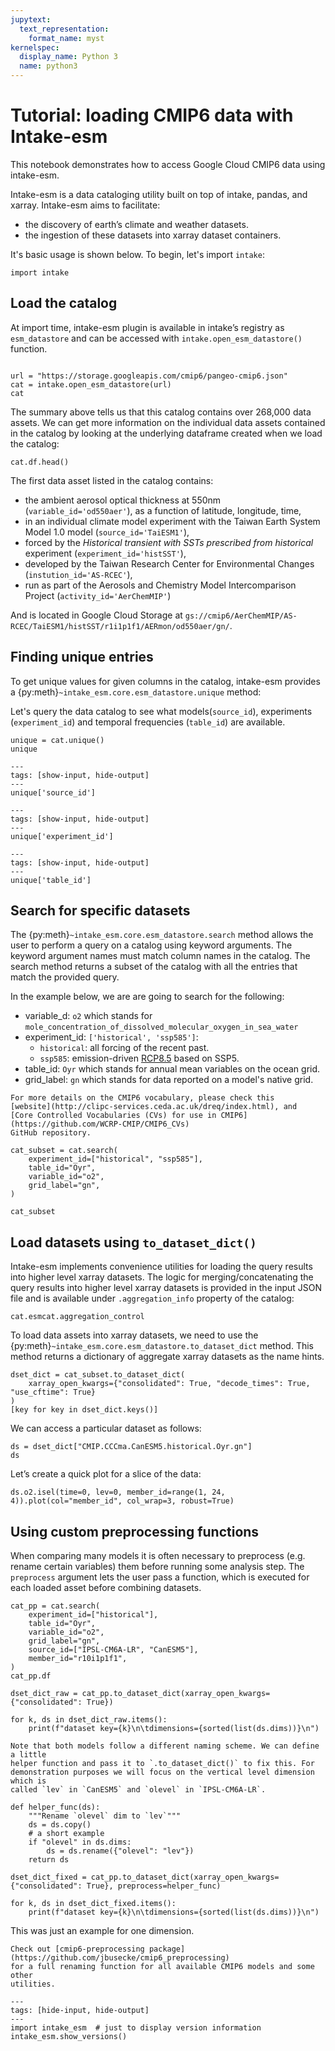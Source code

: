 ```yaml
---
jupytext:
  text_representation:
    format_name: myst
kernelspec:
  display_name: Python 3
  name: python3
---
```


# Tutorial: loading CMIP6 data with Intake-esm

This notebook demonstrates how to access Google Cloud CMIP6 data using intake-esm.

Intake-esm is a data cataloging utility built on top of intake, pandas, and
xarray. Intake-esm aims to facilitate:

- the discovery of earth’s climate and weather datasets.
- the ingestion of these datasets into xarray dataset containers.

It's basic usage is shown below. To begin, let's import `intake`:

```{code-cell} ipython3
import intake
```

## Load the catalog

At import time, intake-esm plugin is available in intake’s registry as
`esm_datastore` and can be accessed with `intake.open_esm_datastore()` function.

```{code-cell} ipython3

url = "https://storage.googleapis.com/cmip6/pangeo-cmip6.json"
cat = intake.open_esm_datastore(url)
cat
```

The summary above tells us that this catalog contains over 268,000 data assets.
We can get more information on the individual data assets contained in the
catalog by looking at the underlying dataframe created when we load the catalog:

```{code-cell} ipython3
cat.df.head()
```

The first data asset listed in the catalog contains:

- the ambient aerosol optical thickness at 550nm (`variable_id='od550aer'`), as
  a function of latitude, longitude, time,
- in an individual climate model experiment with the Taiwan Earth System Model
  1.0 model (`source_id='TaiESM1'`),
- forced by the _Historical transient with SSTs prescribed from historical_
  experiment (`experiment_id='histSST'`),
- developed by the Taiwan Research Center for Environmental Changes
  (`instution_id='AS-RCEC'`),
- run as part of the Aerosols and Chemistry Model Intercomparison Project
  (`activity_id='AerChemMIP'`)

And is located in Google Cloud Storage at
`gs://cmip6/AerChemMIP/AS-RCEC/TaiESM1/histSST/r1i1p1f1/AERmon/od550aer/gn/`.

## Finding unique entries

To get unique values for given columns in the catalog, intake-esm provides a
{py:meth}`~intake_esm.core.esm_datastore.unique` method:

Let's query the data catalog to see what models(`source_id`), experiments
(`experiment_id`) and temporal frequencies (`table_id`) are available.

```{code-cell} ipython3
unique = cat.unique()
unique
```

```{code-cell} ipython3
---
tags: [show-input, hide-output]
---
unique['source_id']
```

```{code-cell} ipython3
---
tags: [show-input, hide-output]
---
unique['experiment_id']
```

```{code-cell} ipython3
---
tags: [show-input, hide-output]
---
unique['table_id']
```

## Search for specific datasets

The {py:meth}`~intake_esm.core.esm_datastore.search` method allows the user to
perform a query on a catalog using keyword arguments. The keyword argument names
must match column names in the catalog. The search method returns a
subset of the catalog with all the entries that match the provided query.

In the example below, we are are going to search for the following:

- variable_d: `o2` which stands for
  `mole_concentration_of_dissolved_molecular_oxygen_in_sea_water`
- experiment_id: `['historical', 'ssp585']`:
  - `historical`: all forcing of the recent past.
  - `ssp585`: emission-driven
    [RCP8.5](https://en.wikipedia.org/wiki/Representative_Concentration_Pathway)
    based on SSP5.
- table_id: `Oyr` which stands for annual mean variables on the ocean grid.
- grid_label: `gn` which stands for data reported on a model's native grid.

```{note}
For more details on the CMIP6 vocabulary, please check this
[website](http://clipc-services.ceda.ac.uk/dreq/index.html), and
[Core Controlled Vocabularies (CVs) for use in CMIP6](https://github.com/WCRP-CMIP/CMIP6_CVs)
GitHub repository.
```

```{code-cell} ipython3
cat_subset = cat.search(
    experiment_id=["historical", "ssp585"],
    table_id="Oyr",
    variable_id="o2",
    grid_label="gn",
)

cat_subset
```

## Load datasets using `to_dataset_dict()`

Intake-esm implements convenience utilities for loading the query results into
higher level xarray datasets. The logic for merging/concatenating the query
results into higher level xarray datasets is provided in the input JSON file and
is available under `.aggregation_info` property of the catalog:

```{code-cell} ipython3
cat.esmcat.aggregation_control
```

To load data assets into xarray datasets, we need to use the
{py:meth}`~intake_esm.core.esm_datastore.to_dataset_dict` method. This method
returns a dictionary of aggregate xarray datasets as the name hints.

```{code-cell} ipython3
dset_dict = cat_subset.to_dataset_dict(
    xarray_open_kwargs={"consolidated": True, "decode_times": True, "use_cftime": True}
)
[key for key in dset_dict.keys()]
```

We can access a particular dataset as follows:

```{code-cell} ipython3
ds = dset_dict["CMIP.CCCma.CanESM5.historical.Oyr.gn"]
ds
```

Let’s create a quick plot for a slice of the data:

```{code-cell} ipython3
ds.o2.isel(time=0, lev=0, member_id=range(1, 24, 4)).plot(col="member_id", col_wrap=3, robust=True)
```

## Using custom preprocessing functions

When comparing many models it is often necessary to preprocess (e.g. rename
certain variables) them before running some analysis step. The `preprocess`
argument lets the user pass a function, which is executed for each loaded asset
before combining datasets.

```{code-cell} ipython3
cat_pp = cat.search(
    experiment_id=["historical"],
    table_id="Oyr",
    variable_id="o2",
    grid_label="gn",
    source_id=["IPSL-CM6A-LR", "CanESM5"],
    member_id="r10i1p1f1",
)
cat_pp.df
```

```{code-cell} ipython3
dset_dict_raw = cat_pp.to_dataset_dict(xarray_open_kwargs={"consolidated": True})

for k, ds in dset_dict_raw.items():
    print(f"dataset key={k}\n\tdimensions={sorted(list(ds.dims))}\n")
```

```{note}
Note that both models follow a different naming scheme. We can define a little
helper function and pass it to `.to_dataset_dict()` to fix this. For
demonstration purposes we will focus on the vertical level dimension which is
called `lev` in `CanESM5` and `olevel` in `IPSL-CM6A-LR`.
```

```{code-cell} ipython3
def helper_func(ds):
    """Rename `olevel` dim to `lev`"""
    ds = ds.copy()
    # a short example
    if "olevel" in ds.dims:
        ds = ds.rename({"olevel": "lev"})
    return ds
```

```{code-cell} ipython3
dset_dict_fixed = cat_pp.to_dataset_dict(xarray_open_kwargs={"consolidated": True}, preprocess=helper_func)

for k, ds in dset_dict_fixed.items():
    print(f"dataset key={k}\n\tdimensions={sorted(list(ds.dims))}\n")
```

This was just an example for one dimension.

```{note}
Check out [cmip6-preprocessing package](https://github.com/jbusecke/cmip6_preprocessing)
for a full renaming function for all available CMIP6 models and some other
utilities.
```

```{code-cell} ipython3
---
tags: [hide-input, hide-output]
---
import intake_esm  # just to display version information
intake_esm.show_versions()
```
